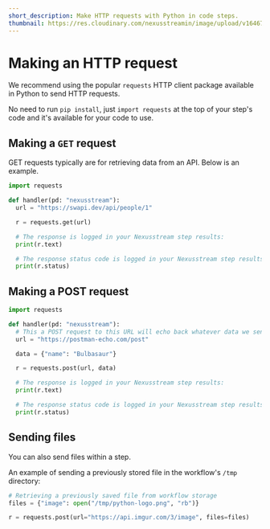 ```yaml
---
short_description: Make HTTP requests with Python in code steps.
thumbnail: https://res.cloudinary.com/nexusstreamin/image/upload/v1646761145/docs/icons/shrine20210108-1-qsuy1b_bhftb2.svg
---
```


# Making an HTTP request

We recommend using the popular `requests` HTTP client package available in Python to send HTTP requests.

No need to run `pip install`, just `import requests` at the top of your step's code and it's available for your code to use.

## Making a `GET` request

GET requests typically are for retrieving data from an API. Below is an example.

```python
import requests

def handler(pd: "nexusstream"):
  url = "https://swapi.dev/api/people/1"

  r = requests.get(url)

  # The response is logged in your Nexusstream step results:
  print(r.text)

  # The response status code is logged in your Nexusstream step results:
  print(r.status)
```

## Making a POST request

```python
import requests

def handler(pd: "nexusstream"):
  # This a POST request to this URL will echo back whatever data we send to it
  url = "https://postman-echo.com/post"

  data = {"name": "Bulbasaur"}

  r = requests.post(url, data)

  # The response is logged in your Nexusstream step results:
  print(r.text)

  # The response status code is logged in your Nexusstream step results:
  print(r.status)
```

## Sending files

You can also send files within a step.

An example of sending a previously stored file in the workflow's `/tmp` directory:

```python
# Retrieving a previously saved file from workflow storage
files = {"image": open("/tmp/python-logo.png", "rb")}

r = requests.post(url="https://api.imgur.com/3/image", files=files)
```
